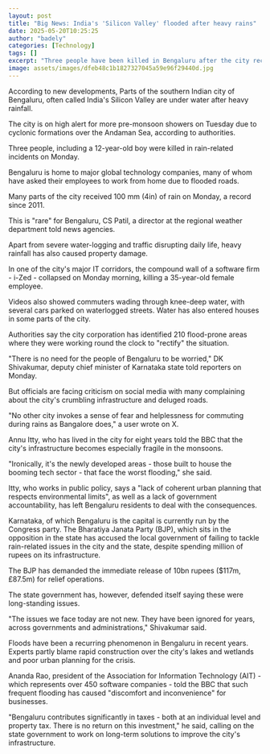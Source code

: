 ```yaml
---
layout: post
title: "Big News: India's 'Silicon Valley' flooded after heavy rains"
date: 2025-05-20T10:25:25
author: "badely"
categories: [Technology]
tags: []
excerpt: "Three people have been killed in Bengaluru after the city received heavy rainfall from Sunday night."
image: assets/images/dfeb48c1b1827327045a59e96f29440d.jpg
---
```


According to new developments, Parts of the southern Indian city of Bengaluru, often called India's Silicon Valley are under water after heavy rainfall. 

The city is on high alert for more pre-monsoon showers on Tuesday due to cyclonic formations over the Andaman Sea, according to authorities. 

Three people, including a 12-year-old boy were killed in rain-related incidents on Monday.

Bengaluru is home to major global technology companies, many of whom have asked their employees to work from home due to flooded roads. 

Many parts of the city received 100 mm (4in) of rain on Monday, a record since 2011. 

This is "rare" for Bengaluru, CS Patil, a director at the regional weather department  told news agencies. 

Apart from severe water-logging and traffic disrupting daily life, heavy rainfall has also caused property damage. 

In one of the city's major IT corridors, the compound wall of a software firm - i-Zed - collapsed on Monday morning, killing a 35-year-old female employee.

Videos also showed commuters wading through knee-deep water, with several cars parked on waterlogged streets. Water has also entered houses in some parts of the city. 

Authorities say the city corporation has identified 210 flood-prone areas where they were working round the clock to "rectify" the situation. 

"There is no need for the people of Bengaluru to be worried," DK Shivakumar, deputy chief minister of Karnataka state told reporters on Monday. 

But officials are facing criticism on social media with many complaining about the city's crumbling infrastructure and deluged roads. 

"No other city invokes a sense of fear and helplessness for commuting during rains as Bangalore does," a user wrote on X.

Annu Itty, who has lived in the city for eight years told the BBC that the city's infrastructure becomes especially fragile in the monsoons. 

"Ironically, it's the newly developed areas - those built to house the booming tech sector - that face the worst flooding," she said. 

Itty, who works in public policy, says a "lack of coherent urban planning that respects environmental limits", as well as a lack of government accountability, has left Bengaluru residents to deal with the consequences. 

Karnataka, of which Bengaluru is the capital is currently run by the Congress party. The Bharatiya Janata Party (BJP), which sits in the opposition in the state has  accused the local government of failing to tackle rain-related issues in the city and the state, despite spending million of rupees on its infrastructure.

The BJP has demanded the immediate release of 10bn rupees ($117m, £87.5m) for relief operations.

The state government has, however, defended itself saying these were long-standing issues.

"The issues we face today are not new. They have been ignored for years, across governments and administrations," Shivakumar said.

Floods have been a recurring phenomenon in Bengaluru in recent years.  Experts partly blame rapid construction over the city's lakes and wetlands and poor urban planning for the crisis.

Ananda Rao, president of the Association for Information Technology (AIT) - which represents over 450 software companies - told the BBC that such frequent flooding has caused "discomfort and inconvenience" for businesses. 

"Bengaluru contributes significantly in taxes - both at an individual level and property tax. There is no return on this investment," he said, calling on the state government to work on long-term solutions to improve the city's infrastructure. 

